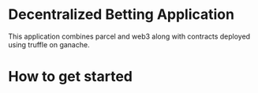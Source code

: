 # Decentralized Betting Application 
This application combines parcel and web3 along with contracts deployed using truffle on ganache. 

# How to get started 
